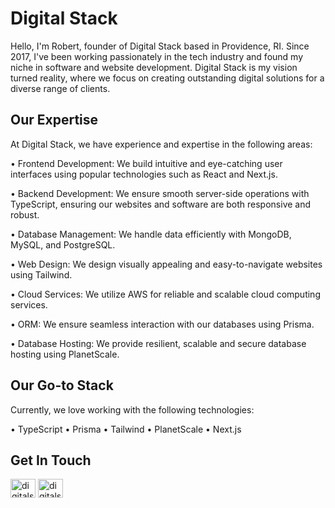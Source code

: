 # Digital Stack

Hello, I'm Robert, founder of Digital Stack based in Providence, RI. Since 2017, I've been working passionately in the tech industry and found my niche in software and website development. Digital Stack is my vision turned reality, where we focus on creating outstanding digital solutions for a diverse range of clients.

## Our Expertise

At Digital Stack, we have experience and expertise in the following areas:

• Frontend Development: We build intuitive and eye-catching user interfaces using popular technologies such as React and Next.js.

• Backend Development: We ensure smooth server-side operations with TypeScript, ensuring our websites and software are both responsive and robust.

• Database Management: We handle data efficiently with MongoDB, MySQL, and PostgreSQL.

• Web Design: We design visually appealing and easy-to-navigate websites using Tailwind.

• Cloud Services: We utilize AWS for reliable and scalable cloud computing services.

• ORM: We ensure seamless interaction with our databases using Prisma.

• Database Hosting: We provide resilient, scalable and secure database hosting using PlanetScale.

## Our Go-to Stack

Currently, we love working with the following technologies:

• TypeScript
• Prisma
• Tailwind
• PlanetScale
• Next.js

## Get In Touch

<p align="left">
<a href="https://twitter.com/digitalstackri" target="blank"><img align="center" src="https://raw.githubusercontent.com/rahuldkjain/github-profile-readme-generator/master/src/images/icons/Social/twitter.svg" alt="digitalstackri" height="30" width="40" /></a>
<a href="https://fb.com/digitalstacktech" target="blank"><img align="center" src="https://raw.githubusercontent.com/rahuldkjain/github-profile-readme-generator/master/src/images/icons/Social/facebook.svg" alt="digitalstacktech" height="30" width="40" /></a>
</p>

